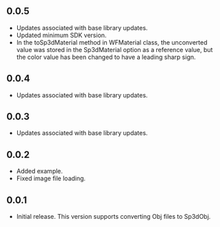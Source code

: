## 0.0.5

* Updates associated with base library updates.
* Updated minimum SDK version.
* In the toSp3dMaterial method in WFMaterial class, the unconverted value was stored in the Sp3dMaterial option as a reference value, but the color value has been changed to have a leading sharp sign.

## 0.0.4

* Updates associated with base library updates.

## 0.0.3

* Updates associated with base library updates.

## 0.0.2

* Added example.
* Fixed image file loading.

## 0.0.1

* Initial release. This version supports converting Obj files to Sp3dObj.
